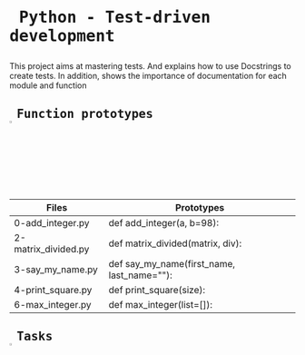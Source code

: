 # <pre> Python - Test-driven development </pre>
This project aims at mastering tests. And explains how to use Docstrings to create tests. In addition, shows the importance of documentation for each module and function
## <pre> Function prototypes    <img src="https://user-images.githubusercontent.com/107026397/209424557-72ec9e7b-8f5a-4c69-9136-2629ca6d2ab0.svg" width = 3% height= 3%> </pre>
| Files  | Prototypes |
| ------------- | ------------- |
|0-add_integer.py| def add_integer(a, b=98):|
|2-matrix_divided.py|def matrix_divided(matrix, div):|
|3-say_my_name.py|def say_my_name(first_name, last_name=""):|
|4-print_square.py|def print_square(size):|
|6-max_integer.py|def max_integer(list=[]):|
## <pre> Tasks   <img src="https://user-images.githubusercontent.com/107026397/209425131-1d190ca6-b53b-49a9-b00a-6d697c9e4473.svg" height=3% width=3%></pre>
